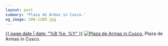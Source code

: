 ```yaml
---
layout: post
summary: 'Plaza de Armas in Cusco.'
og_image: 208-1280.jpg
---
```


<p>
  <time><a href="/208">{{ page.date | date: "%B %e, %Y" }}</a></time>
  <a href="/208"><img src="{{ site.assets_url }}/208-640.jpg" srcset="{{ site.assets_url }}/208-1280.jpg 1280w, {{ site.assets_url }}/208-960.jpg 960w, {{ site.assets_url }}/208-640.jpg 640w, {{ site.assets_url }}/208-320.jpg 320w" sizes="(min-width: 700px) 50vw, calc(100vw - 2rem)" alt="Plaza de Armas in Cusco." /></a>
  <span>Plaza de Armas in Cusco.</span>
</p>
